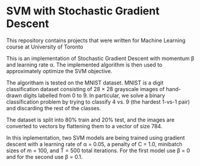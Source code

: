 # SVM with Stochastic Gradient Descent
This repository contains projects that were written for Machine Learning course at University of Toronto

This is an implementation of Stochastic Gradient Descent with momentum β and learning rate α. The implemented algorithm is then used to approximately optimize the SVM objective.

The algoritham is tested on the MNIST dataset. MNIST is a digit classification dataset consisting of 28 × 28 grayscale images of hand-drawn digits labelled from 0 to 9. In particular, we solve a binary classification problem by trying to classify 4 vs. 9 (the hardest 1-vs-1 pair) and discarding the rest of the classes. 

The dataset is split into 80% train and 20% test, and the images are converted to vectors by flattening them to a vector of size 784.

In this inplementation, two SVM models are being trained using gradient descent with a learning rate of α = 0.05, a penalty of C = 1.0, minibatch sizes of m = 100, and T = 500 total iterations. For the first model use β = 0 and for the second use β = 0.1.
